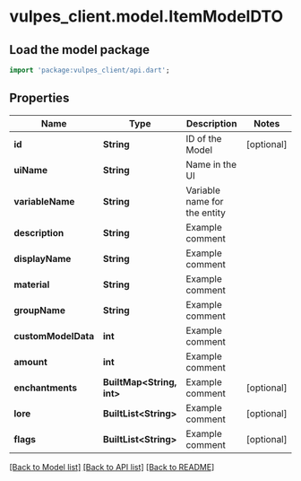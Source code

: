 # vulpes_client.model.ItemModelDTO

## Load the model package
```dart
import 'package:vulpes_client/api.dart';
```

## Properties
Name | Type | Description | Notes
------------ | ------------- | ------------- | -------------
**id** | **String** | ID of the Model | [optional] 
**uiName** | **String** | Name in the UI | 
**variableName** | **String** | Variable name for the entity | 
**description** | **String** | Example comment | 
**displayName** | **String** | Example comment | 
**material** | **String** | Example comment | 
**groupName** | **String** | Example comment | 
**customModelData** | **int** | Example comment | 
**amount** | **int** | Example comment | 
**enchantments** | **BuiltMap&lt;String, int&gt;** | Example comment | [optional] 
**lore** | **BuiltList&lt;String&gt;** | Example comment | [optional] 
**flags** | **BuiltList&lt;String&gt;** | Example comment | [optional] 

[[Back to Model list]](../README.md#documentation-for-models) [[Back to API list]](../README.md#documentation-for-api-endpoints) [[Back to README]](../README.md)



